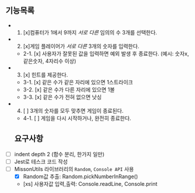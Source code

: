 ## 기능목록
- 1. [x]컴퓨터가 1에서 9까지 *서로 다른* 임의의 수 3개를 선택한다.
- 2. [x]게임 플레이어가 *서로 다른* 3개의 숫자를 입력한다.
  - 2-1. [x] 사용자가 잘못된 값을 입력하면 예외 발생 후 종료한다. (예시: 숫자x, 같은숫자, 4자리수 이상)
- 3. [x] 힌트를 제공한다.
  - 3-1. [x] 같은 수가 같은 자리에 있으면 1스트라이크
  - 3-2. [x] 같은 수가 다른 자리에 있으면 1볼
  - 3-3. [x] 같은 수가 전혀 없으면 낫싱
- 4. [ ] 3개의 숫자를 모두 맞추면 게임이 종료된다.
  - 4-1. [ ] 게임을 다시 시작하거나, 완전히 종료한다.

  ## 요구사항 
- [ ] indent depth 2 (함수 분리, 한가지 일만)
- [ ] Jest로 테스크 코드 작성
- [ ] MissonUtils 라이브러리의 `Random`, `Console API` 사용
  - [x] Random값 추출: Random.pickNumberInRange() 
  - [xs] 사용자값 입력,출력: Console.readLine, Console.print

